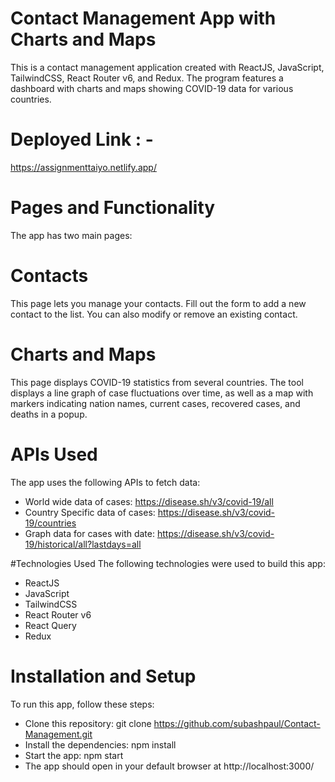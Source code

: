# Contact Management App with Charts and Maps

This is a contact management application created with ReactJS, JavaScript, TailwindCSS, React Router v6, and Redux.
The program features a dashboard with charts and maps showing COVID-19 data for various countries.

# Deployed Link : -

https://assignmenttaiyo.netlify.app/

# Pages and Functionality

The app has two main pages:

# Contacts

This page lets you manage your contacts. Fill out the form to add a new contact to the list. You can also modify or remove an existing contact.

# Charts and Maps

This page displays COVID-19 statistics from several countries. The tool displays a line graph of case fluctuations over time, as well as a map with markers indicating nation names, current cases, recovered cases, and deaths in a popup.

# APIs Used

The app uses the following APIs to fetch data:

- World wide data of cases: https://disease.sh/v3/covid-19/all
- Country Specific data of cases: https://disease.sh/v3/covid-19/countries
- Graph data for cases with date: https://disease.sh/v3/covid-19/historical/all?lastdays=all

#Technologies Used
The following technologies were used to build this app:

- ReactJS
- JavaScript
- TailwindCSS
- React Router v6
- React Query
- Redux

# Installation and Setup

To run this app, follow these steps:

- Clone this repository: git clone https://github.com/subashpaul/Contact-Management.git
- Install the dependencies: npm install
- Start the app: npm start
- The app should open in your default browser at http://localhost:3000/
